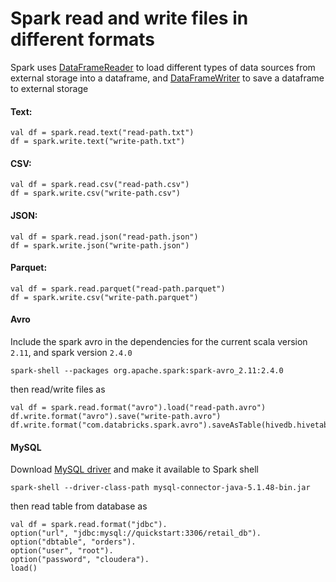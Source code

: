 # Spark read and write files in different formats

Spark uses [DataFrameReader](https://spark.apache.org/docs/latest/api/scala/index.html#org.apache.spark.sql.DataFrameReader) to load different types of data sources from external storage into a dataframe, and [DataFrameWriter](https://spark.apache.org/docs/latest/api/scala/index.html#org.apache.spark.sql.DataFrameWriter
) to save a dataframe to external storage

#### Text:
```
val df = spark.read.text("read-path.txt")
df = spark.write.text("write-path.txt")
```
#### CSV:
```
val df = spark.read.csv("read-path.csv")
df = spark.write.csv("write-path.csv")
```
#### JSON:
```
val df = spark.read.json("read-path.json")
df = spark.write.json("write-path.json")
```
#### Parquet:
```
val df = spark.read.parquet("read-path.parquet")
df = spark.write.csv("write-path.parquet")
```
#### Avro
Include the spark avro in the dependencies for the current scala version `2.11`, and spark version `2.4.0`
```
spark-shell --packages org.apache.spark:spark-avro_2.11:2.4.0
```
then read/write files as
```
val df = spark.read.format("avro").load("read-path.avro")
df.write.format("avro").save("write-path.avro")
df.write.format("com.databricks.spark.avro").saveAsTable(hivedb.hivetable_avro)
```
#### MySQL
Download [MySQL driver](https://dev.mysql.com/downloads/connector/j/5.1.html) and make it available to Spark shell 
```
spark-shell --driver-class-path mysql-connector-java-5.1.48-bin.jar
```
then read table from database as
```
val df = spark.read.format("jdbc").
option("url", "jdbc:mysql://quickstart:3306/retail_db").
option("dbtable", "orders").
option("user", "root").
option("password", "cloudera").
load()
```  


